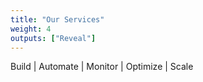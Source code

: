 ```yaml
---
title: "Our Services"
weight: 4
outputs: ["Reveal"]
---
```


Build | Automate | Monitor | Optimize | Scale
